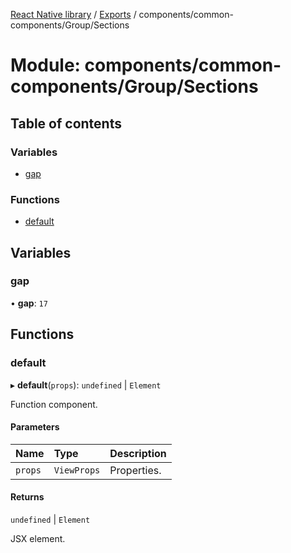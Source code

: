 [React Native library](../index.md) / [Exports](../modules.md) / components/common-components/Group/Sections

# Module: components/common-components/Group/Sections

## Table of contents

### Variables

- [gap](components_common_components_Group_Sections.md#gap)

### Functions

- [default](components_common_components_Group_Sections.md#default)

## Variables

### gap

• **gap**: ``17``

## Functions

### default

▸ **default**(`props`): `undefined` \| `Element`

Function component.

#### Parameters

| Name | Type | Description |
| :------ | :------ | :------ |
| `props` | `ViewProps` | Properties. |

#### Returns

`undefined` \| `Element`

JSX element.
